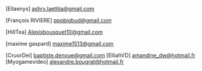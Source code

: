 [Ellaenys] ashry.laetitia@gmail.com


[François RIVIERE] pppbigbud@gmail.com

[HillTea] Alexisbousquet10@gmail.com

[maxime gaspard] maxime1513@gmail.com

[CruorDei] baptiste.denoue@gmail.com
[ElliahVD] amandine_dw@hotmail.fr
[Myogamevideo] alexandre.bougrat@hotmail.fr
